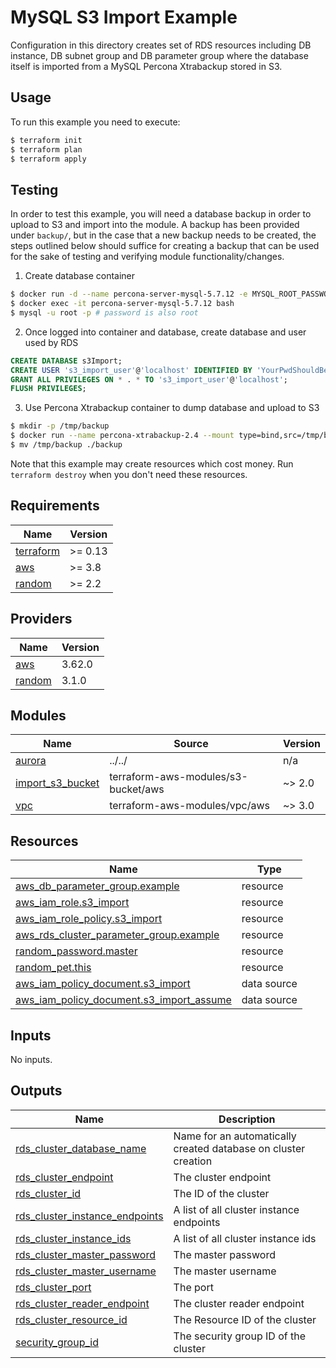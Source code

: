 # MySQL S3 Import Example

Configuration in this directory creates set of RDS resources including DB instance, DB subnet group and DB parameter group where the database itself is imported from a MySQL Percona Xtrabackup stored in S3.

## Usage

To run this example you need to execute:

```bash
$ terraform init
$ terraform plan
$ terraform apply
```

## Testing

In order to test this example, you will need a database backup in order to upload to S3 and import into the module. A backup has been provided under `backup/`, but in the case that a new backup needs to be created, the steps outlined below should suffice for creating a backup that can be used for the sake of testing and verifying module functionality/changes.

1. Create database container

```bash
$ docker run -d --name percona-server-mysql-5.7.12 -e MYSQL_ROOT_PASSWORD=root percona/percona-server:5.7.12
$ docker exec -it percona-server-mysql-5.7.12 bash
$ mysql -u root -p # password is also root
```

2. Once logged into container and database, create database and user used by RDS

```sql
CREATE DATABASE s3Import;
CREATE USER 's3_import_user'@'localhost' IDENTIFIED BY 'YourPwdShouldBeLongAndSecure!';
GRANT ALL PRIVILEGES ON * . * TO 's3_import_user'@'localhost';
FLUSH PRIVILEGES;
```

3. Use Percona Xtrabackup container to dump database and upload to S3

```bash
$ mkdir -p /tmp/backup
$ docker run --name percona-xtrabackup-2.4 --mount type=bind,src=/tmp/backup,dst=/backup --volumes-from percona-server-mysql-5.7.12 percona/percona-xtrabackup:2.4 xtrabackup --backup --data-dir=/var/lib/mysql --target-dir=/backup --user=root --password=root
$ mv /tmp/backup ./backup
```

Note that this example may create resources which cost money. Run `terraform destroy` when you don't need these resources.

<!-- BEGINNING OF PRE-COMMIT-TERRAFORM DOCS HOOK -->
## Requirements

| Name | Version |
|------|---------|
| <a name="requirement_terraform"></a> [terraform](#requirement\_terraform) | >= 0.13 |
| <a name="requirement_aws"></a> [aws](#requirement\_aws) | >= 3.8 |
| <a name="requirement_random"></a> [random](#requirement\_random) | >= 2.2 |

## Providers

| Name | Version |
|------|---------|
| <a name="provider_aws"></a> [aws](#provider\_aws) | 3.62.0 |
| <a name="provider_random"></a> [random](#provider\_random) | 3.1.0 |

## Modules

| Name | Source | Version |
|------|--------|---------|
| <a name="module_aurora"></a> [aurora](#module\_aurora) | ../../ | n/a |
| <a name="module_import_s3_bucket"></a> [import\_s3\_bucket](#module\_import\_s3\_bucket) | terraform-aws-modules/s3-bucket/aws | ~> 2.0 |
| <a name="module_vpc"></a> [vpc](#module\_vpc) | terraform-aws-modules/vpc/aws | ~> 3.0 |

## Resources

| Name | Type |
|------|------|
| [aws_db_parameter_group.example](https://registry.terraform.io/providers/hashicorp/aws/latest/docs/resources/db_parameter_group) | resource |
| [aws_iam_role.s3_import](https://registry.terraform.io/providers/hashicorp/aws/latest/docs/resources/iam_role) | resource |
| [aws_iam_role_policy.s3_import](https://registry.terraform.io/providers/hashicorp/aws/latest/docs/resources/iam_role_policy) | resource |
| [aws_rds_cluster_parameter_group.example](https://registry.terraform.io/providers/hashicorp/aws/latest/docs/resources/rds_cluster_parameter_group) | resource |
| [random_password.master](https://registry.terraform.io/providers/hashicorp/random/latest/docs/resources/password) | resource |
| [random_pet.this](https://registry.terraform.io/providers/hashicorp/random/latest/docs/resources/pet) | resource |
| [aws_iam_policy_document.s3_import](https://registry.terraform.io/providers/hashicorp/aws/latest/docs/data-sources/iam_policy_document) | data source |
| [aws_iam_policy_document.s3_import_assume](https://registry.terraform.io/providers/hashicorp/aws/latest/docs/data-sources/iam_policy_document) | data source |

## Inputs

No inputs.

## Outputs

| Name | Description |
|------|-------------|
| <a name="output_rds_cluster_database_name"></a> [rds\_cluster\_database\_name](#output\_rds\_cluster\_database\_name) | Name for an automatically created database on cluster creation |
| <a name="output_rds_cluster_endpoint"></a> [rds\_cluster\_endpoint](#output\_rds\_cluster\_endpoint) | The cluster endpoint |
| <a name="output_rds_cluster_id"></a> [rds\_cluster\_id](#output\_rds\_cluster\_id) | The ID of the cluster |
| <a name="output_rds_cluster_instance_endpoints"></a> [rds\_cluster\_instance\_endpoints](#output\_rds\_cluster\_instance\_endpoints) | A list of all cluster instance endpoints |
| <a name="output_rds_cluster_instance_ids"></a> [rds\_cluster\_instance\_ids](#output\_rds\_cluster\_instance\_ids) | A list of all cluster instance ids |
| <a name="output_rds_cluster_master_password"></a> [rds\_cluster\_master\_password](#output\_rds\_cluster\_master\_password) | The master password |
| <a name="output_rds_cluster_master_username"></a> [rds\_cluster\_master\_username](#output\_rds\_cluster\_master\_username) | The master username |
| <a name="output_rds_cluster_port"></a> [rds\_cluster\_port](#output\_rds\_cluster\_port) | The port |
| <a name="output_rds_cluster_reader_endpoint"></a> [rds\_cluster\_reader\_endpoint](#output\_rds\_cluster\_reader\_endpoint) | The cluster reader endpoint |
| <a name="output_rds_cluster_resource_id"></a> [rds\_cluster\_resource\_id](#output\_rds\_cluster\_resource\_id) | The Resource ID of the cluster |
| <a name="output_security_group_id"></a> [security\_group\_id](#output\_security\_group\_id) | The security group ID of the cluster |
<!-- END OF PRE-COMMIT-TERRAFORM DOCS HOOK -->
